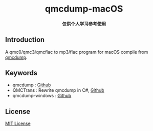 <h1 align="center">
  <br>
    qmcdump-macOS
  <br>
</h1>

<h4 align="center">
  仅供个人学习参考使用
</h4>

## Introduction
A qmc0/qmc3/qmcflac to mp3/flac program for macOS compile from [qmcdump](https://github.com/MegrezZhu/qmcdump).

## Keywords
- qmcdump : [Github](https://github.com/MegrezZhu/qmcdump)
- QMCTrans : Rewrite qmcdump in C#, [Github](https://github.com/Ras0N/QMCTrans)
- qmcdump-windows : [Github](https://github.com/NoColor2/qmcdump-windows)

## License

[MIT License](http://www.opensource.org/licenses/mit-license.php)